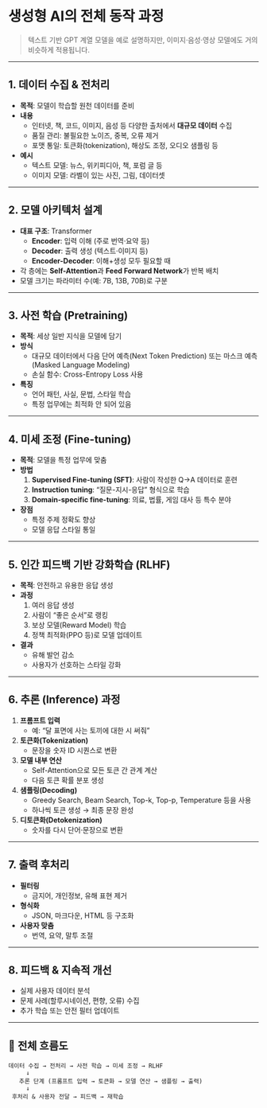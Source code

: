 
# 생성형 AI의 전체 동작 과정

> 텍스트 기반 GPT 계열 모델을 예로 설명하지만, 이미지·음성·영상 모델에도 거의 비슷하게 적용됩니다.

---

## 1. 데이터 수집 & 전처리
- **목적**: 모델이 학습할 원천 데이터를 준비
- **내용**
  - 인터넷, 책, 코드, 이미지, 음성 등 다양한 출처에서 **대규모 데이터** 수집
  - 품질 관리: 불필요한 노이즈, 중복, 오류 제거
  - 포맷 통일: 토큰화(tokenization), 해상도 조정, 오디오 샘플링 등
- **예시**
  - 텍스트 모델: 뉴스, 위키피디아, 책, 포럼 글 등
  - 이미지 모델: 라벨이 있는 사진, 그림, 데이터셋

---

## 2. 모델 아키텍처 설계
- **대표 구조**: Transformer
  - **Encoder**: 입력 이해 (주로 번역·요약 등)
  - **Decoder**: 출력 생성 (텍스트·이미지 등)
  - **Encoder-Decoder**: 이해+생성 모두 필요할 때
- 각 층에는 **Self-Attention**과 **Feed Forward Network**가 반복 배치
- 모델 크기는 파라미터 수(예: 7B, 13B, 70B)로 구분

---

## 3. 사전 학습 (Pretraining)
- **목적**: 세상 일반 지식을 모델에 담기
- **방식**
  - 대규모 데이터에서 다음 단어 예측(Next Token Prediction) 또는 마스크 예측(Masked Language Modeling)
  - 손실 함수: Cross-Entropy Loss 사용
- **특징**
  - 언어 패턴, 사실, 문법, 스타일 학습
  - 특정 업무에는 최적화 안 되어 있음

---

## 4. 미세 조정 (Fine-tuning)
- **목적**: 모델을 특정 업무에 맞춤
- **방법**
  1. **Supervised Fine-tuning (SFT)**: 사람이 작성한 Q→A 데이터로 훈련
  2. **Instruction tuning**: “질문-지시-응답” 형식으로 학습
  3. **Domain-specific fine-tuning**: 의료, 법률, 게임 대사 등 특수 분야
- **장점**
  - 특정 주제 정확도 향상
  - 모델 응답 스타일 통일

---

## 5. 인간 피드백 기반 강화학습 (RLHF)
- **목적**: 안전하고 유용한 응답 생성
- **과정**
  1. 여러 응답 생성
  2. 사람이 “좋은 순서”로 랭킹
  3. 보상 모델(Reward Model) 학습
  4. 정책 최적화(PPO 등)로 모델 업데이트
- **결과**
  - 유해 발언 감소
  - 사용자가 선호하는 스타일 강화

---

## 6. 추론 (Inference) 과정
1. **프롬프트 입력**
   - 예: “달 표면에 사는 토끼에 대한 시 써줘”
2. **토큰화(Tokenization)**
   - 문장을 숫자 ID 시퀀스로 변환
3. **모델 내부 연산**
   - Self-Attention으로 모든 토큰 간 관계 계산
   - 다음 토큰 확률 분포 생성
4. **샘플링(Decoding)**
   - Greedy Search, Beam Search, Top-k, Top-p, Temperature 등을 사용
   - 하나씩 토큰 생성 → 최종 문장 완성
5. **디토큰화(Detokenization)**
   - 숫자를 다시 단어·문장으로 변환

---

## 7. 출력 후처리
- **필터링**
  - 금지어, 개인정보, 유해 표현 제거
- **형식화**
  - JSON, 마크다운, HTML 등 구조화
- **사용자 맞춤**
  - 번역, 요약, 말투 조절

---

## 8. 피드백 & 지속적 개선
- 실제 사용자 데이터 분석
- 문제 사례(할루시네이션, 편향, 오류) 수집
- 추가 학습 또는 안전 필터 업데이트

---

## 📌 전체 흐름도
```
데이터 수집 → 전처리 → 사전 학습 → 미세 조정 → RLHF
     ↓
   추론 단계 (프롬프트 입력 → 토큰화 → 모델 연산 → 샘플링 → 출력)
     ↓
 후처리 & 사용자 전달 → 피드백 → 재학습
```
